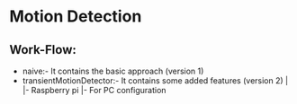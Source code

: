 # Motion Detection

## Work-Flow:

- naive:- It contains the basic approach (version 1)
- transientMotionDetector:- It contains some added features (version 2)
    |
    |- Raspberry pi
    |- For PC configuration
